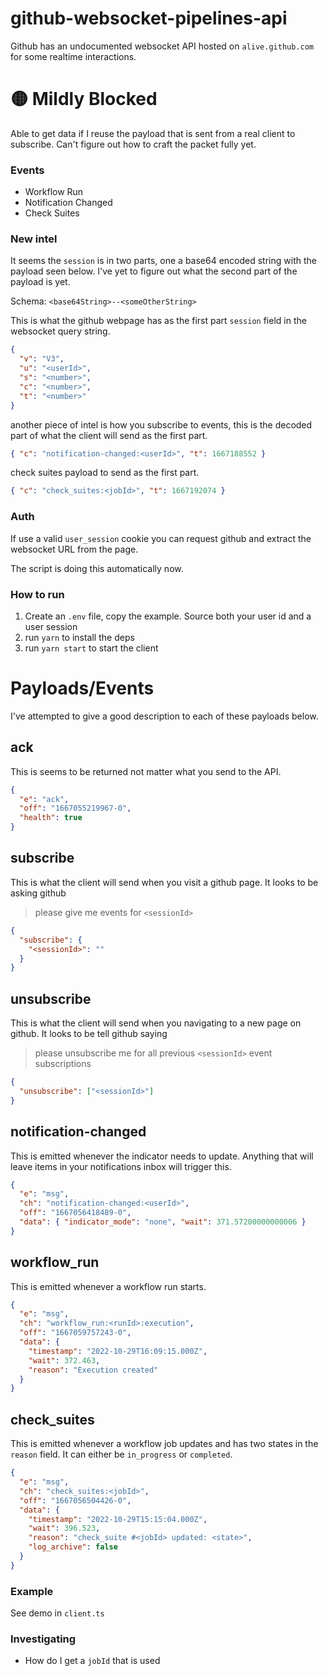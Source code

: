 # github-websocket-pipelines-api

Github has an undocumented websocket API hosted on `alive.github.com` for some realtime interactions.

# 🟡 Mildly Blocked

Able to get data if I reuse the payload that is sent from a real client to subscribe. Can't figure out how to craft the packet fully yet.

### Events

- Workflow Run
- Notification Changed
- Check Suites

### New intel

It seems the `session` is in two parts, one a base64 encoded string with the payload seen below. I've yet to figure out what the second part of the payload is yet.

Schema:
`<base64String>--<someOtherString>`

This is what the github webpage has as the first part `session` field in the websocket query string.

```json
{
  "v": "V3",
  "u": "<userId>",
  "s": "<number>",
  "c": "<number>",
  "t": "<number>"
}
```

another piece of intel is how you subscribe to events, this is the decoded part of what the client will send as the first part.

```json
{ "c": "notification-changed:<userId>", "t": 1667188552 }
```

check suites payload to send as the first part.

```json
{ "c": "check_suites:<jobId>", "t": 1667192074 }
```

### Auth

If use a valid `user_session` cookie you can request github and extract the websocket URL from the page.

The script is doing this automatically now.

### How to run

1. Create an `.env` file, copy the example. Source both your user id and a user session
1. run `yarn` to install the deps
1. run `yarn start` to start the client

# Payloads/Events

I've attempted to give a good description to each of these payloads below.

## ack

This is seems to be returned not matter what you send to the API.

```json
{
  "e": "ack",
  "off": "1667055219967-0",
  "health": true
}
```

## subscribe

This is what the client will send when you visit a github page. It looks to be asking github

> please give me events for `<sessionId>`

```json
{
  "subscribe": {
    "<sessionId>": ""
  }
}
```

## unsubscribe

This is what the client will send when you navigating to a new page on github. It looks to be tell github saying

> please unsubscribe me for all previous `<sessionId>` event subscriptions

```json
{
  "unsubscribe": ["<sessionId>"]
}
```

## notification-changed

This is emitted whenever the indicator needs to update. Anything that will leave items in your notifications inbox will trigger this.

```json
{
  "e": "msg",
  "ch": "notification-changed:<userId>",
  "off": "1667056418489-0",
  "data": { "indicator_mode": "none", "wait": 371.57200000000006 }
}
```

## workflow_run

This is emitted whenever a workflow run starts.

```json
{
  "e": "msg",
  "ch": "workflow_run:<runId>:execution",
  "off": "1667059757243-0",
  "data": {
    "timestamp": "2022-10-29T16:09:15.000Z",
    "wait": 372.463,
    "reason": "Execution created"
  }
}
```

## check_suites

This is emitted whenever a workflow job updates and has two states in the `reason` field. It can either be `in_progress` or `completed`.

```json
{
  "e": "msg",
  "ch": "check_suites:<jobId>",
  "off": "1667056504426-0",
  "data": {
    "timestamp": "2022-10-29T15:15:04.000Z",
    "wait": 396.523,
    "reason": "check_suite #<jobId> updated: <state>",
    "log_archive": false
  }
}
```

### Example

See demo in `client.ts`

### Investigating 

- How do I get a `jobId` that is used

